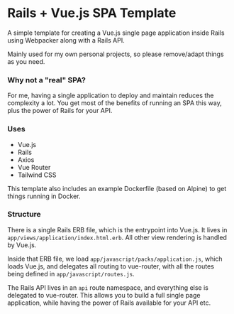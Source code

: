 # Rails + Vue.js SPA Template

A simple template for creating a Vue.js single page application inside Rails using Webpacker along with a Rails API.

Mainly used for my own personal projects, so please remove/adapt things as you need.

### Why not a "real" SPA?

For me, having a single application to deploy and maintain reduces the complexity a lot. You get most of the benefits of running an SPA this way, plus the power of Rails for your API.

### Uses

- Vue.js
- Rails
- Axios
- Vue Router
- Tailwind CSS

This template also includes an example Dockerfile (based on Alpine) to get things running in Docker.

### Structure

There is a single Rails ERB file, which is the entrypoint into Vue.js. It lives in `app/views/application/index.html.erb`. All other view rendering is handled by Vue.js.

Inside that ERB file, we load `app/javascript/packs/application.js`, which loads Vue.js, and delegates all routing to vue-router, with all the routes being defined in `app/javascript/routes.js`.

The Rails API lives in an `api` route namespace, and everything else is delegated to vue-router. This allows you to build a full single page application, while having the power of Rails available for your API etc.
